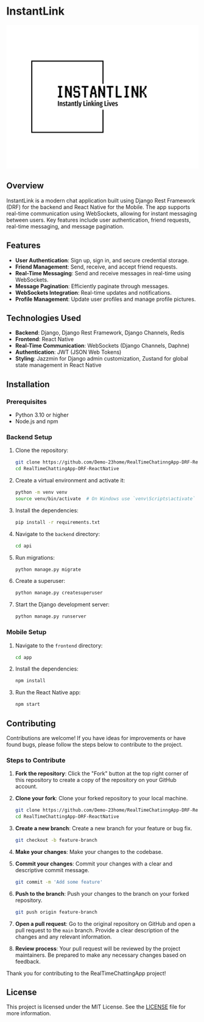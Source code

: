 # InstantLink

![InstantLink Logo](/InstantLink.png)

## Overview

InstantLink is a modern chat application built using Django Rest Framework (DRF) for the backend and React Native for the Mobile. The app supports real-time communication using WebSockets, allowing for instant messaging between users. Key features include user authentication, friend requests, real-time messaging, and message pagination.

## Features

- **User Authentication**: Sign up, sign in, and secure credential storage.
- **Friend Management**: Send, receive, and accept friend requests.
- **Real-Time Messaging**: Send and receive messages in real-time using WebSockets.
- **Message Pagination**: Efficiently paginate through messages.
- **WebSockets Integration**: Real-time updates and notifications.
- **Profile Management**: Update user profiles and manage profile pictures.

## Technologies Used

- **Backend**: Django, Django Rest Framework, Django Channels, Redis
- **Frontend**: React Native
- **Real-Time Communication**: WebSockets (Django Channels, Daphne)
- **Authentication**: JWT (JSON Web Tokens)
- **Styling**: Jazzmin for Django admin customization, Zustand for global state management in React Native

## Installation

### Prerequisites

- Python 3.10 or higher
- Node.js and npm

### Backend Setup

1. Clone the repository:
    ```bash
    git clone https://github.com/Demo-23home/RealTimeChatinngApp-DRF-ReactNative.git
    cd RealTimeChattingApp-DRF-ReactNative
    ```

2. Create a virtual environment and activate it:
    ```bash
    python -m venv venv
    source venv/bin/activate  # On Windows use `venv\Scripts\activate`
    ```

3. Install the dependencies:
    ```bash
    pip install -r requirements.txt
    ```

4. Navigate to the `backend` directory:
    ```bash
    cd api
    ```

5. Run migrations:
    ```bash
    python manage.py migrate
    ```

6. Create a superuser:
    ```bash
    python manage.py createsuperuser
    ```

7. Start the Django development server:
    ```bash
    python manage.py runserver
    ```

### Mobile Setup

1. Navigate to the `frontend` directory:
    ```bash
    cd app
    ```

2. Install the dependencies:
    ```bash
    npm install
    ```

3. Run the React Native app:
    ```bash
    npm start
    ```

## Contributing

Contributions are welcome! If you have ideas for improvements or have found bugs, please follow the steps below to contribute to the project.

### Steps to Contribute

1. **Fork the repository**: Click the "Fork" button at the top right corner of this repository to create a copy of the repository on your GitHub account.

2. **Clone your fork**: Clone your forked repository to your local machine.
    ```bash
    git clone https://github.com/Demo-23home/RealTimeChatinngApp-DRF-ReactNative.git
    cd RealTimeChattingApp-DRF-ReactNative
    ```

3. **Create a new branch**: Create a new branch for your feature or bug fix.
    ```bash
    git checkout -b feature-branch
    ```

4. **Make your changes**: Make your changes to the codebase.

5. **Commit your changes**: Commit your changes with a clear and descriptive commit message.
    ```bash
    git commit -m 'Add some feature'
    ```

6. **Push to the branch**: Push your changes to the branch on your forked repository.
    ```bash
    git push origin feature-branch
    ```

7. **Open a pull request**: Go to the original repository on GitHub and open a pull request to the `main` branch. Provide a clear description of the changes and any relevant information.

8. **Review process**: Your pull request will be reviewed by the project maintainers. Be prepared to make any necessary changes based on feedback.

Thank you for contributing to the RealTimeChattingApp project!

## License

This project is licensed under the MIT License. See the [LICENSE](LICENSE) file for more information.


